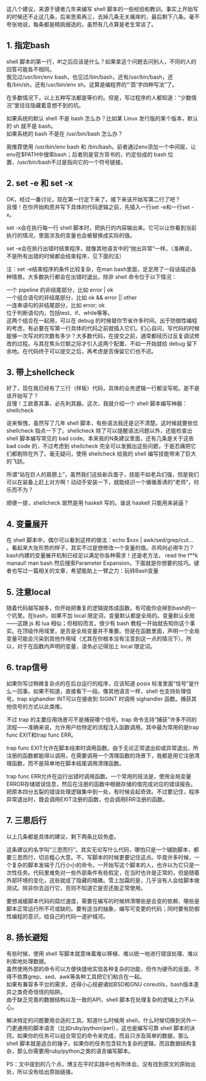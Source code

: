 这八个建议，来源于键者几年来编写 shell 脚本的一些经验和教训。事实上开始写的时候还不止这几条，后来思索再三，去掉几条无关痛痒的，最后剩下八条。毫不夸张地说，每条都是精挑细选的，虽然有几点算是老生常谈了。  

## 1. 指定bash
shell 脚本的第一行，#!之后应该是什么？如果拿这个问题去问别人，不同的人的回答可能各不相同。  
我见过/usr/bin/env bash，也见过/bin/bash，还有/usr/bin/bash，还有/bin/sh，还有/usr/bin/env sh。这算是编程界的“'茴'字四种写法”了。  

在多数情况下，以上五种写法都是等价的。但是，写过程序的人都知道：“少数情况”里往往隐藏着意想不到的坑。  

如果系统的默认 shell 不是 bash 怎么办？比如某 Linux 发行版的某个版本，默认的 sh 就不是 bash。  
如果系统的 bash 不是在 /usr/bin/bash 怎么办？  

我推荐使用 /usr/bin/env bash 和 /bin/bash。前者通过env添加一个中间层，让env在$PATH中搜索bash；后者则是官方背书的，约定俗成的 bash 位置，/usr/bin/bash不过是指向它的一个符号链接。  


## 2. set -e 和 set -x
OK，经过一番讨论，现在第一行定下来了。接下来该开始写第二行了吧？  
且慢！在你开始构思并写下具体的代码逻辑之前，先插入一行set -e和一行set -x。  

set -x会在执行每一行 shell 脚本时，把执行的内容输出来。它可以让你看到当前执行的情况，里面涉及的变量也会被替换成实际的值。  

set -e会在执行出错时结束程序，就像其他语言中的“抛出异常”一样。（准确说，不是所有出错的时候都会结束程序，见下面的注）  

注：set -e结束程序的条件比较复杂，在man bash里面，足足用了一段话描述各种情景。大多数执行都会在出错时退出，除非 shell 命令位于以下情况：  

一个 pipeline 的非结尾部分，比如 error | ok  
一个组合语句的非结尾部分，比如 ok && error || other  
一连串语句的非结尾部分，比如 error; ok  
位于判断语句内，包括test、if、while等等。  
这两个组合在一起用，可以在 debug 的时候替你节省许多时间。出于防御性编程的考虑，有必要在写第一行具体的代码之前就插入它们。扪心自问，写代码的时候能够一次写对的次数有多少？大多数代码，在提交之前，通常都经历过反复调试修改的过程。与其在焦头烂额之际才引入这两个配置，不如一开始就给 debug 留下余地。在代码终于可以提交之后，再考虑是否保留它们也不迟。  

## 3. 带上shellcheck
好了，现在我已经有了三行（样板）代码，具体的业务逻辑一行都没写呢。是不是该开始写了？  
且慢！工欲善其事，必先利其器。这次，我就介绍一个 shell 脚本编写神器：shellcheck  

说来惭愧，虽然写了几年 shell 脚本，有些语法我还是记不清楚。这时候就要依仗 shellcheck 指点一下了。shellcheck 除了可以提醒语法问题以外，还能检查出 shell 脚本编写常见的 bad code。本来我的N条建议里面，还有几条是关于这些 bad code 的，不过考虑到 shellcheck 完全可以发掘出这些问题，于是忍痛把它们都剔除在外了。毫无疑问，使用 shellcheck 给我的 shell 编写技能带来了巨大的飞跃。  


所谓“站在巨人的肩膀上”，虽然我们这些新兵蛋子，技能不如老兵们强，但是我们可以在装备上赶上对方啊！动动手安装一下，就能结识一个循循善诱的“老师”，何乐而不为？  

顺便一提，shellcheck 居然是用 haskell 写的。谁说 haskell 只能用来装逼？  

## 4. 变量展开
在 shell 脚本中，偶尔可以看到这样的做法：echo $xxx | awk/sed/grep/cut... 。看起来大张形势的样子，其实不过是想修改一个变量的值。杀鸡何必用牛刀？bash内建的变量展开机制已经足以满足你各种需求！还是老方法， read the f**k manaul! man bash 然后搜索Parameter Expansion，下面就是你想要的技巧。键者也写过一篇相关的文章，希望能助上一臂之力：玩转Bash变量  

## 5. 注意local
随着代码越写越多，你开始把重复的逻辑提炼成函数。有可能你会掉到bash的一个坑里。在bash，如果不加 local 限定词，变量默认都是全局的。变量默认全局——这跟 js 和 lua 相似；但相较而言，很少有 bash 教程一开始就告知你这个事实。在顶级作用域里，是否是全局变量并不重要。但是在函数里面，声明一个全局变量可能会污染到其他作用域（尤其在你根本没有注意到这一点的情况下）。所以，对于在函数内声明的变量，请务必记得加上 local 限定词。  

## 6. trap信号
如果你写过稍微复杂点的在后台运行的程序，应该知道 posix 标准里面“信号”是什么一回事。如果不知道，直接看下一段。像其他语言一样，shell 也支持处理信号。trap sighandler INT可以在接收到 SIGINT 时调用 sighandler 函数。捕获其他信号的方式以此类推。  

不过 trap 的主要应用场景可不是捕获哪个信号。trap 命令支持“捕获”许多不同的流程——准确来说，允许用户给特定的流程注入函数调用。其中最为常用的是trap func EXIT和trap func ERR。  

trap func EXIT允许在脚本结束时调用函数。由于无论正常退出抑或异常退出，所注册的函数都能得以调用，在需要调用一个清理函数的场景下，我都是用它注册清理函数，而不是简单地在脚本结尾调用清理函数。  

trap func ERR允许在运行出错时调用函数。一个常用的技法是，使用全局变量ERROR存储错误信息，然后在注册的函数中根据存储的值完成对应的错误报告。把原本四分五裂的错误处理逻辑集中到一处，有时候会起奇效。不过要记住，程序异常退出时，既会调用EXIT注册的函数，也会调用ERR注册的函数。    

## 7. 三思后行
以上几条都是具体的建议，剩下两条比较务虚。  

这条建议的名字叫“三思而行”。其实无论写什么代码，哪怕只是一个辅助脚本，都要三思而行，切忌粗心大意。不，写脚本的时候更要记住这点。毕竟许多时候，一个复杂的脚本发端于几行小小的命令。一开始写这个脚本的人，也许以为它只是一次性任务。代码里难免对一些外部条件有些假定，在当时也许是正常的，但是随着外部环境的变化，这些就成了隐藏的暗礁。雪上加霜的是，几乎没有人会给脚本做测试。除非你去运行它，否则不知道它是否还能正常使用。  

要想减缓脚本代码的腐烂速度，需要在编写的时候辨清哪些是会变的依赖、哪些是脚本正常运行所不可或缺的。要有适当的抽象，编写可变更的代码；同时要有防御性编程的意识，给自己的代码一道护城河。  

## 8. 扬长避短
有些时候，使用 shell 写脚本就意味着难以移植、难以统一地进行错误处理、难以利索地处理数据。  
虽然使用外部的命令可以方便快捷地实现各种复杂的功能，但作为硬币的反面，不得不依靠grep、sed、awk等各种工具把它们粘合在一起。  
如果有兼容多平台的需求，还得小心规避诸如BSD和GNU coreutils，bash版本差异之类奇奇怪怪的陷阱。  
由于缺乏完善的数据结构以及一致的API，shell 脚本在处理复杂的逻辑上力不从心。  

解决特定的问题要用合适的工具。知道什么时候用 shell，什么时候切换到另外一门更通用的脚本语言（比如ruby/python/perl），这也是编写可靠 shell 脚本的诀窍。如果你的任务可以组合常见的命令来完成，而且只涉及简单的数据，那么 shell 脚本就是适合的锤子。如果你的任务包含较为复杂的逻辑，而且数据结构复杂，那么你需要用ruby/python之类的语言编写脚本。  


PS：文中提到的几个点，博主在平时实践中也有所体会。没有找到原文的原始出处，所以没有给出原始链接。